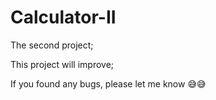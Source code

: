 # Calculator-II

The second project;

This project will improve;

If you found any bugs, please let me know 😅😅
